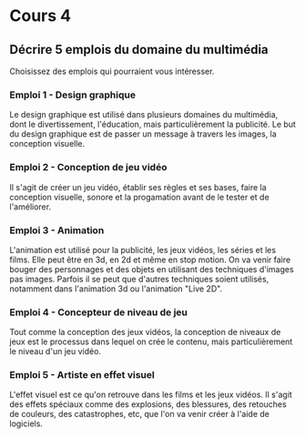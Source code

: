 # Cours 4
## Décrire 5 emplois du domaine du multimédia
Choisissez des emplois qui pourraient vous intéresser. 

### Emploi 1 - Design graphique
Le design graphique est utilisé dans plusieurs domaines du multimédia, dont le divertissement, l'éducation, mais particulièrement la publicité. Le but du design graphique est de passer un message à travers les images, la conception visuelle.

### Emploi 2 - Conception de jeu vidéo
Il s'agit de créer un jeu vidéo, établir ses règles et ses bases, faire la conception visuelle, sonore et la progamation avant de le tester et de l'améliorer.

### Emploi 3 - Animation
L'animation est utilisé pour la publicité, les jeux vidéos, les séries et les films. Elle peut être en 3d, en 2d et même en stop motion. On va venir faire bouger des personnages et des objets en utilisant des techniques d'images pas images. Parfois il se peut que d'autres techniques soient utilisés, notamment dans l'animation 3d ou l'animation "Live 2D".

### Emploi 4 - Concepteur de niveau de jeu
Tout comme la conception des jeux vidéos, la conception de niveaux de jeux est le processus dans lequel on crée le contenu, mais particulièrement le niveau d'un jeu vidéo.

### Emploi 5 - Artiste en effet visuel
L'effet visuel est ce qu'on retrouve dans les films et les jeux vidéos. Il s'agit des effets spéciaux comme des explosions, des blessures, des retouches de couleurs, des catastrophes, etc, que l'on va venir créer à l'aide de logiciels.


